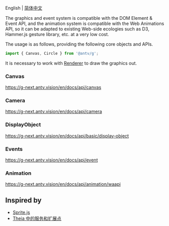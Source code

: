 English | [简体中文](./README-zh_CN.md)

The graphics and event system is compatible with the DOM Element & Event API, and the animation system is compatible with the Web Animations API, so it can be adapted to existing Web-side ecologies such as D3, Hammer.js gesture library, etc. at a very low cost.

The usage is as follows, providing the following core objects and APIs.

```js
import { Canvas, Circle } from '@antv/g';
```

It is necessary to work with [Renderer](https://g-next.antv.vision/en/docs/api/renderer/renderer) to draw the graphics out.

### Canvas

<https://g-next.antv.vision/en/docs/api/canvas>

### Camera

<https://g-next.antv.vision/en/docs/api/camera>

### DisplayObject

<https://g-next.antv.vision/en/docs/api/basic/display-object>

### Events

<https://g-next.antv.vision/en/docs/api/event>

### Animation

<https://g-next.antv.vision/en/docs/api/animation/waapi>

## Inspired by

- [Sprite.js](https://github.com/spritejs/spritejs)
- [Theia 中的服务和扩展点](https://theia-ide.org/docs/services_and_contributions)

